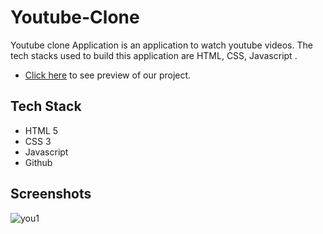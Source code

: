# Youtube-Clone
Youtube clone Application is an application to watch youtube videos. The tech stacks used to build this application are HTML, CSS, Javascript .

- [Click here](https://fancy-biscuit-8987a1.netlify.app/) to see preview of our project.


## Tech Stack

- HTML 5
- CSS 3
- Javascript
- Github

## Screenshots

![you1](https://user-images.githubusercontent.com/99754518/172013916-57859e5f-9f53-481d-a599-1c26e9d808f5.PNG)




